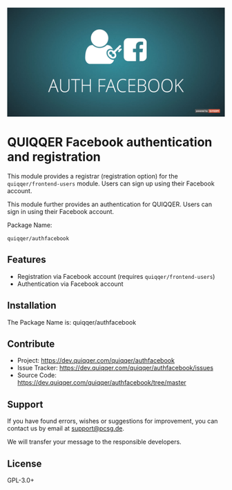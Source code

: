 ![QUIQQER Auth Facebook](bin/images/Readme.jpg)

QUIQQER Facebook authentication and registration
========

This module provides a registrar (registration option) for the `quiqqer/frontend-users` module. Users can sign up using their Facebook account.

This module further provides an authentication for QUIQQER. Users can sign in using their Facebook account.

Package Name:

    quiqqer/authfacebook


Features
--------
* Registration via Facebook account (requires `quiqqer/frontend-users`)
* Authentication via Facebook account

Installation
------------
The Package Name is: quiqqer/authfacebook


Contribute
----------
- Project: https://dev.quiqqer.com/quiqqer/authfacebook
- Issue Tracker: https://dev.quiqqer.com/quiqqer/authfacebook/issues
- Source Code: https://dev.quiqqer.com/quiqqer/authfacebook/tree/master


Support
-------
If you have found errors, wishes or suggestions for improvement,
you can contact us by email at support@pcsg.de.

We will transfer your message to the responsible developers.

License
-------
GPL-3.0+
